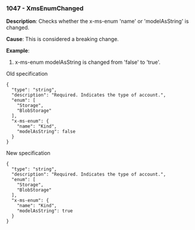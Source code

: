 ### 1047 - XmsEnumChanged

**Description**: Checks whether the x-ms-enum 'name' or 'modelAsString' is changed.

**Cause**: This is considered a breaking change. 

**Example**: 
1. x-ms-enum modelAsString is changed from 'false' to 'true'.

Old specification
```json5
{
  "type": "string",
  "description": "Required. Indicates the type of account.",
  "enum": [
    "Storage",
    "BlobStorage"
  ],
  "x-ms-enum": {
    "name": "Kind",
    "modelAsString": false
  }
}
```

New specification
```json5
{
  "type": "string",
  "description": "Required. Indicates the type of account.",
  "enum": [
    "Storage",
    "BlobStorage"
  ],
  "x-ms-enum": {
    "name": "Kind",
    "modelAsString": true
  }
} 
```
